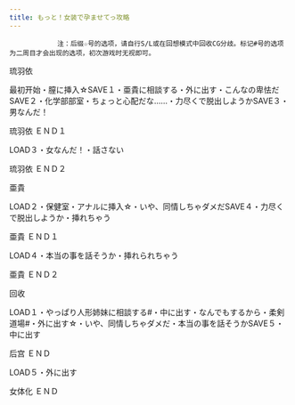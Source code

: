 ```yaml
---
title: もっと！女装で孕ませてっ攻略
---
```


                注：后缀☆号的选项，请自行S/L或在回想模式中回收CG分歧。标记#号的选项为二周目才会出现的选项，初次游戏时无视即可。

琉羽依

最初开始・膣に挿入☆SAVE１・亜貴に相談する・外に出す・こんなの卑怯だSAVE２・化学部部室・ちょっと心配だな……・力尽くで脱出しようかSAVE３・男なんだ！

琉羽依 ＥＮＤ１

LOAD３・女なんだ！・話さない

琉羽依 ＥＮＤ２

亜貴

LOAD２・保健室・アナルに挿入☆・いや、同情しちゃダメだSAVE４・力尽くで脱出しようか・挿れちゃう

亜貴 ＥＮＤ１

LOAD４・本当の事を話そうか・挿れられちゃう

亜貴 ＥＮＤ２

回收

LOAD１・やっぱり人形姉妹に相談する#・中に出す・なんでもするから・柔剣道場#・外に出す☆・いや、同情しちゃダメだ・本当の事を話そうかSAVE５・中に出す

后宫 ＥＮＤ

LOAD５・外に出す

女体化 ＥＮＤ
              
